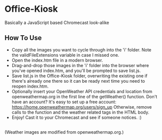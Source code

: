 # Office-Kiosk
 Basically a JavaScript based Chromecast look-alike

## How To Use
- Copy all the images you want to cycle through into the 'i' folder. Note the validFileExtensions variable in case I missed one.
- Open the index.htm file in a modern browser.
- Drag-and-drop those images in the 'i' folder into the browser where you've opened index.htm, and you'll be prompted to save list.js.
- Save list.js in the Office-Kiosk folder, overwriting the existing one if there's already one there so it can be ready next time you need to reopen index.htm.
- Optionally insert your OpenWeather API credentials and location from openweathermap.org in the first line of the getWeather() function. Don't have an account? It's easy to set up a free account: https://home.openweathermap.org/users/sign_up Otherwise, remove calls to the function and the weather related tags in the HTML body.
- Enjoy! Cast it to your Chromecast and see if someone notices. :)
<br />
(Weather images are modified from openweathermap.org.)